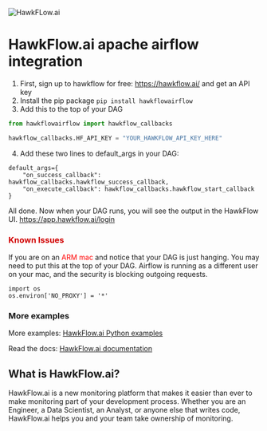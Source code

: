 ![HawkFLow.ai](https://hawkflow.ai/static/images/emails/bars.png)

# HawkFlow.ai apache airflow integration

1. First, sign up to hawkflow for free: https://hawkflow.ai/ and get an API key
2. Install the pip package `pip install hawkflowairflow`
3. Add this to the top of your DAG
   
```python
from hawkflowairflow import hawkflow_callbacks

hawkflow_callbacks.HF_API_KEY = "YOUR_HAWKFLOW_API_KEY_HERE"
```

4. Add these two lines to default_args in your DAG:

```
default_args={    
    "on_success_callback": hawkflow_callbacks.hawkflow_success_callback,
    "on_execute_callback": hawkflow_callbacks.hawkflow_start_callback
}
``` 

All done. Now when your DAG runs, you will see the output in the HawkFlow UI. https://app.hawkflow.ai/login


### <span style="color:#D10000">Known Issues</span>

If you are on an <span style="color:red">ARM mac</span> and notice that your DAG is just hanging. You may need to put this
at the top of your DAG. Airflow is running as a different user on your mac, and the security is blocking outgoing requests.

```
import os
os.environ['NO_PROXY'] = '*'
```

### More examples

More examples: [HawkFlow.ai Python examples](https://github.com/hawkflow/hawkflow-examples/tree/master/python)

Read the docs: [HawkFlow.ai documentation](https://docs.hawkflow.ai/)

## What is HawkFlow.ai?

HawkFlow.ai is a new monitoring platform that makes it easier than ever to make monitoring part of your development process. 
Whether you are an Engineer, a Data Scientist, an Analyst, or anyone else that writes code, HawkFlow.ai helps you and your team take ownership of monitoring.
